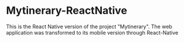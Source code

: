 # Mytinerary-ReactNative
This is the React Native version of the project "Mytinerary".
The web application was transformed to its mobile version through React-Native
